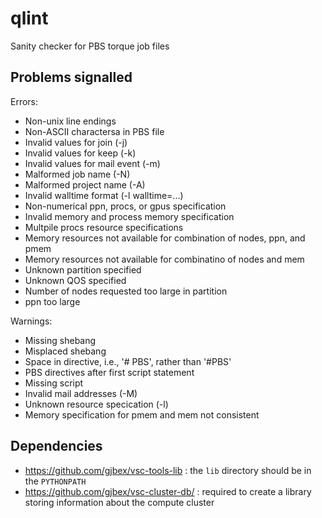 qlint
=====
Sanity checker for PBS torque job files

Problems signalled
------------------
Errors:
  * Non-unix line endings
  * Non-ASCII charactersa in PBS file
  * Invalid values for join (-j)
  * Invalid values for keep (-k)
  * Invalid values for mail event (-m)
  * Malformed job name (-N)
  * Malformed project name (-A)
  * Invalid walltime format (-l walltime=...)
  * Non-numerical ppn, procs, or gpus specification
  * Invalid memory and process memory specification
  * Multpile procs resource specifications
  * Memory resources not available for combination of nodes, ppn, and pmem
  * Memory resources not available for combinatino of nodes and mem
  * Unknown partition specified
  * Unknown QOS specified
  * Number of nodes requested too large in partition
  * ppn too large

Warnings:
  * Missing shebang
  * Misplaced shebang
  * Space in directive, i.e., '# PBS', rather than '#PBS'
  * PBS directives after first script statement
  * Missing script
  * Invalid mail addresses (-M)
  * Unknown resource specication (-l)
  * Memory specification for pmem and mem not consistent

Dependencies
------------
* https://github.com/gjbex/vsc-tools-lib : the `lib` directory should
    be in the `PYTHONPATH`
* https://github.com/gjbex/vsc-cluster-db/ : required to create a library
    storing information about the compute cluster
